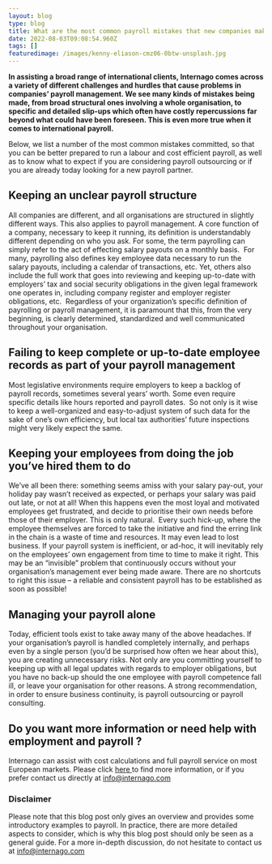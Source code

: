 ```yaml
---
layout: blog
type: blog
title: What are the most common payroll mistakes that new companies make?
date: 2022-08-03T09:08:54.960Z
tags: []
featuredimage: /images/kenny-eliason-cmz06-0btw-unsplash.jpg
---
```

**In assisting a broad range of international clients, Internago comes across a variety of different challenges and hurdles that cause problems in companies’ payroll management. We see many kinds of mistakes being made, from broad structural ones involving a whole organisation, to specific and detailed slip-ups which often have costly repercussions far beyond what could have been foreseen. This is even more true when it comes to international payroll.** 

Below, we list a number of the most common mistakes committed, so that you can be better prepared to run a labour and cost efficient payroll, as well as to know what to expect if you are considering payroll outsourcing or if you are already today looking for a new payroll partner.

## Keeping an unclear payroll structure

All companies are different, and all organisations are structured in slightly different ways. This also applies to payroll management. A core function of a company, necessary to keep it running, its definition is understandably different depending on who you ask. For some, the term payrolling can simply refer to the act of effecting salary payouts on a monthly basis.  For many, payrolling also defines key employee data necessary to run the salary payouts, including a calendar of transactions, etc. Yet, others also include the full work that goes into reviewing and keeping up-to-date with employers’ tax and social security obligations in the given legal framework one operates in, including company register and employer register obligations, etc.  Regardless of your organization’s specific definition of payrolling or payroll management, it is paramount that this, from the very beginning, is clearly determined, standardized and well communicated throughout your organisation. 

## Failing to keep complete or up-to-date employee records as part of your payroll management 

Most legislative environments require employers to keep a backlog of payroll records, sometimes several years’ worth. Some even require specific details like hours reported and payroll dates.  So not only is it wise to keep a well-organized and easy-to-adjust system of such data for the sake of one’s own efficiency, but local tax authorities’ future inspections might very likely expect the same. 

## Keeping your employees from doing the job you’ve hired them to do 

We’ve all been there: something seems amiss with your salary pay-out, your holiday pay wasn’t received as expected, or perhaps your salary was paid out late, or not at all! When this happens even the most loyal and motivated employees get frustrated, and decide to prioritise their own needs before those of their employer. This is only natural.  Every such hick-up, where the employee themselves are forced to take the initiative and find the erring link in the chain is a waste of time and resources. It may even lead to lost business. If your payroll system is inefficient, or ad-hoc, it will inevitably rely on the employees’ own engagement from time to time to make it right. This may be an “invisible” problem that continuously occurs without your organisation’s management ever being made aware. There are no shortcuts to right this issue – a reliable and consistent payroll has to be established as soon as possible!

## Managing your payroll alone

Today, efficient tools exist to take away many of the above headaches. If your organisation’s payroll is handled completely internally, and perhaps even by a single person (you’d be surprised how often we hear about this), you are creating unnecessary risks. Not only are you committing yourself to keeping up with all legal updates with regards to employer obligations, but you have no back-up should the one employee with payroll competence fall ill, or leave your organisation for other reasons. A strong recommendation, in order to ensure business continuity, is payroll outsourcing or payroll consulting. 

## Do you want more information or need help with employment and payroll ?

Internago can assist with cost calculations and full payroll service on most European markets. Please click [here ](https://www.internago.com/our-services)to find more information, or if you prefer contact us directly at [info@internago.com](mailto:info@internago.com)

### Disclaimer

Please note that this blog post only gives an overview and provides some introductory examples to payroll. In practice, there are more detailed aspects to consider, which is why this blog post should only be seen as a general guide. For a more in-depth discussion, do not hesitate to contact us at [info@internago.com](mailto:info@internago.com)